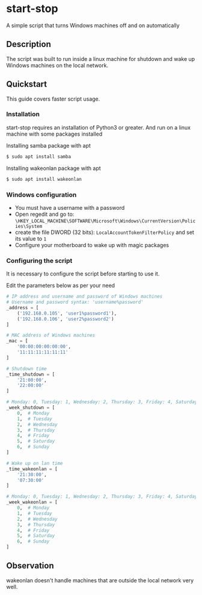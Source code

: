 # start-stop
A simple script that turns Windows machines off and on automatically
 
## Description
The script was built to run inside a linux machine for shutdown and wake up Windows machines on the local network.

## Quickstart
This guide covers faster script usage.

### Installation
start-stop requires an installation of Python3 or greater. And run on a linux machine with some packages installed

Installing samba package with apt
```bash
$ sudo apt install samba
```

Installing wakeonlan package with apt
```bash
$ sudo apt install wakeonlan
```

### Windows configuration
* You must have a username with a password
* Open regedit and go to: `\HKEY_LOCAL_MACHINE\SOFTWARE\Microsoft\Windows\CurrentVersion\Policies\System`
* create the file DWORD (32 bits): `LocalAccountTokenFilterPolicy` and set its value to `1`
* Configure your motherboard to wake up with magic packages

### Configuring the script
It is necessary to configure the script before starting to use it.

Edit the parameters below as per your need
```python
# IP address and username and password of Windows machines
# Username and password syntax: 'username%password'
_address = [
    ('192.168.0.105', 'user1%password1'),
    ('192.168.0.106', 'user2%password2')
]

# MAC address of Windows machines
_mac = [
    '00:00:00:00:00:00',
    '11:11:11:11:11:11'
]

# Shutdown time
_time_shutdown = [
    '21:00:00',
    '22:00:00'
]

# Monday: 0, Tuesday: 1, Wednesday: 2, Thursday: 3, Friday: 4, Saturday: 5, Sunday: 6
_week_shutdown = [
    0,  # Monday
    1,  # Tuesday
    2,  # Wednesday
    3,  # Thursday
    4,  # Friday
    5,  # Saturday
    6,  # Sunday
]

# Wake up on lan time
_time_wakeonlan = [
    '21:30:00',
    '07:30:00'
]

# Monday: 0, Tuesday: 1, Wednesday: 2, Thursday: 3, Friday: 4, Saturday: 5, Sunday: 6
_week_wakeonlan = [
    0,  # Monday
    1,  # Tuesday
    2,  # Wednesday
    3,  # Thursday
    4,  # Friday
    5,  # Saturday
    6,  # Sunday
]
```

## Observation
wakeonlan doesn't handle machines that are outside the local network very well.